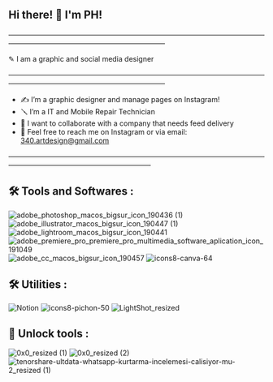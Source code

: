 ## Hi there! 👋 I'm PH!
——————————————————————————————————————————————————————————

✎ I am a graphic and social media designer

——————————————————————————————————————————————————————————

- ✍ I’m a graphic designer and manage pages on Instagram!
- 🪛 I’m a  IT and Mobile Repair Technician
- 🎯 I want to collaborate with a company that needs feed delivery
- 📢 Feel free to reach me on Instagram or via email: 340.artdesign@gmail.com
  
————————————————————————————————————————————————————————
## 🛠️ Tools and Softwares :
![adobe_photoshop_macos_bigsur_icon_190436 (1)](https://github.com/user-attachments/assets/7a8db109-17eb-4f9d-8c5c-aad148085130)
![adobe_illustrator_macos_bigsur_icon_190447 (1)](https://github.com/user-attachments/assets/b4f67206-766a-486d-8636-476e5aa1ffca)
![adobe_lightroom_macos_bigsur_icon_190441](https://github.com/user-attachments/assets/4215d0af-b0db-4e53-af19-a2ac49971345)
![adobe_premiere_pro_premiere_pro_multimedia_software_aplication_icon_191049](https://github.com/user-attachments/assets/2a98d614-3d3b-4eb9-aedf-c11c3827cc11)
![adobe_cc_macos_bigsur_icon_190457](https://github.com/user-attachments/assets/a49f6042-1df4-4659-813b-69957da74d34)
![icons8-canva-64](https://github.com/user-attachments/assets/5ca6c054-891b-4b0f-bf59-7b3bfc0e2e5c)

## 🛠️ Utilities :
![Notion](https://github.com/user-attachments/assets/4aa78587-e21c-4b47-acf9-0c856d5adda4)
![icons8-pichon-50](https://github.com/user-attachments/assets/1b3d0151-5623-4f81-b486-73add207110e)
![LightShot_resized](https://github.com/user-attachments/assets/15b7e179-4f86-4e66-aa15-f7bcf54a9454)



## 👾 Unlock tools :
![0x0_resized (1)](https://github.com/user-attachments/assets/be3a5b60-11a3-4efa-a125-d13bcdc32af4)
![0x0_resized (2)](https://github.com/user-attachments/assets/4ecc5e7e-a67f-483e-8641-09221564cc60)
![tenorshare-ultdata-whatsapp-kurtarma-incelemesi-calisiyor-mu-2_resized (1)](https://github.com/user-attachments/assets/31957cc9-47b9-418b-aab2-8a174a1a5796)
